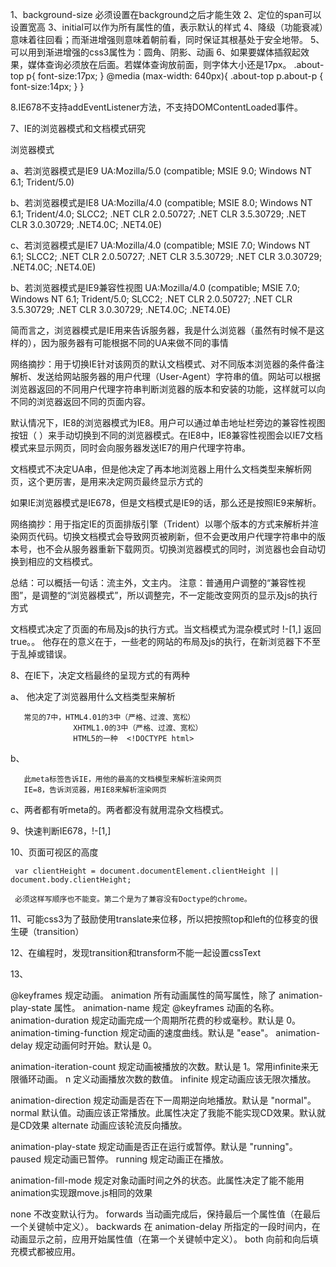 1、background-size 必须设置在background之后才能生效
2、定位的span可以设置宽高
3、initial可以作为所有属性的值，表示默认的样式
4、降级（功能衰减）意味着往回看；而渐进增强则意味着朝前看，同时保证其根基处于安全地带。
5、可以用到渐进增强的css3属性为：圆角、阴影、动画
6、如果要媒体插叙起效果，媒体查询必须放在后面。若媒体查询放前面，则字体大小还是17px。
    .about-top p{
	  font-size:17px;
	}
	@media (max-width: 640px){
		.about-top p.about-p {
	  		font-size:14px;
		}
	}

8.IE678不支持addEventListener方法，不支持DOMContentLoaded事件。

7、IE的浏览器模式和文档模式研究
  
   浏览器模式
    
   a、若浏览器模式是IE9           UA:Mozilla/5.0 (compatible; MSIE 9.0; Windows NT 6.1; Trident/5.0)

   b、若浏览器模式是IE8           UA:Mozilla/4.0 (compatible; MSIE 8.0; Windows NT 6.1; Trident/4.0; SLCC2; .NET CLR 2.0.50727; .NET CLR 3.5.30729; .NET CLR 3.0.30729; .NET4.0C; .NET4.0E)
   
   c、若浏览器模式是IE7           UA:Mozilla/4.0 (compatible; MSIE 7.0; Windows NT 6.1; SLCC2; .NET CLR 2.0.50727; .NET CLR 3.5.30729; .NET CLR 3.0.30729; .NET4.0C; .NET4.0E)

   b、若浏览器模式是IE9兼容性视图 UA:Mozilla/4.0 (compatible; MSIE 7.0; Windows NT 6.1; Trident/5.0; SLCC2; .NET CLR 2.0.50727; .NET CLR 3.5.30729; .NET CLR 3.0.30729; .NET4.0C; .NET4.0E)

   简而言之，浏览器模式是IE用来告诉服务器，我是什么浏览器（虽然有时候不是这样的），因为服务器有可能根据不同的UA来做不同的事情


   网络摘抄：用于切换IE针对该网页的默认文档模式、对不同版本浏览器的条件备注解析、发送给网站服务器的用户代理（User-Agent）字符串的值。网站可以根据浏览器返回的不同用户代理字符串判断浏览器的版本和安装的功能，这样就可以向不同的浏览器返回不同的页面内容。

   默认情况下，IE8的浏览器模式为IE8。用户可以通过单击地址栏旁边的兼容性视图按钮（ ）来手动切换到不同的浏览器模式。在IE8中，IE8兼容性视图会以IE7文档模式来显示网页，同时会向服务器发送IE7的用户代理字符串。

   
   文档模式不决定UA串，但是他决定了再本地浏览器上用什么文档类型来解析网页，这个更厉害，是用来决定网页最终显示方式的

   如果IE浏览器模式是IE678，但是文档模式是IE9的话，那么还是按照IE9来解析。


   网络摘抄：用于指定IE的页面排版引擎（Trident）以哪个版本的方式来解析并渲染网页代码。切换文档模式会导致网页被刷新，但不会更改用户代理字符串中的版本号，也不会从服务器重新下载网页。切换浏览器模式的同时，浏览器也会自动切换到相应的文档模式。

   总结：可以概括一句话：流主外，文主内。
   注意：普通用户调整的“兼容性视图”，是调整的“浏览器模式”，所以调整完，不一定能改变网页的显示及js的执行方式

   文档模式决定了页面的布局及js的执行方式。当文档模式为混杂模式时 !-[1,] 返回true。。
   他存在的意义在于，一些老的网站的布局及js的执行，在新浏览器下不至于乱掉或错误。


 8、在IE下，决定文档最终的呈现方式的有两种

   a、<!DOCTYPE html> 他决定了浏览器用什么文档类型来解析

       常见的7中，HTML4.01的3中（严格、过渡、宽松）
                  XHTML1.0的3中（严格、过渡、宽松）
                  HTML5的一种  <!DOCTYPE html>

   b、<meta content="IE=edge,chrome=1" http-equiv=X-UA-Compatible>

       此meta标签告诉IE，用他的最高的文档模型来解析渲染网页
       IE=8，告诉浏览器，用IE8来解析渲染网页

   c、两者都有听meta的。两者都没有就用混杂文档模式。

 9、快速判断IE678，!-[1,]


 10、页面可视区的高度

     var clientHeight = document.documentElement.clientHeight || document.body.clientHeight;

     必须这样写顺序也不能变。第二个是为了兼容没有Doctype的chrome。
 
 11、可能css3为了鼓励使用translate来位移，所以把按照top和left的位移变的很生硬（transition）

 12、在编程时，发现transition和transform不能一起设置cssText

 13、

@keyframes 规定动画。
animation 所有动画属性的简写属性，除了 animation-play-state 属性。
animation-name  规定 @keyframes 动画的名称。
animation-duration  规定动画完成一个周期所花费的秒或毫秒。默认是 0。 
animation-timing-function 规定动画的速度曲线。默认是 "ease"。
animation-delay 规定动画何时开始。默认是 0。

animation-iteration-count 规定动画被播放的次数。默认是 1。常用infinite来无限循环动画。
n 定义动画播放次数的数值。
infinite  规定动画应该无限次播放。

animation-direction 规定动画是否在下一周期逆向地播放。默认是 "normal"。
normal  默认值。动画应该正常播放。此属性决定了我能不能实现CD效果。默认就是CD效果
alternate 动画应该轮流反向播放。

animation-play-state  规定动画是否正在运行或暂停。默认是 "running"。
paused  规定动画已暂停。
running 规定动画正在播放。


animation-fill-mode 规定对象动画时间之外的状态。此属性决定了能不能用animation实现跟move.js相同的效果

none  不改变默认行为。
forwards  当动画完成后，保持最后一个属性值（在最后一个关键帧中定义）。
backwards 在 animation-delay 所指定的一段时间内，在动画显示之前，应用开始属性值（在第一个关键帧中定义）。
both  向前和向后填充模式都被应用。




    


   


